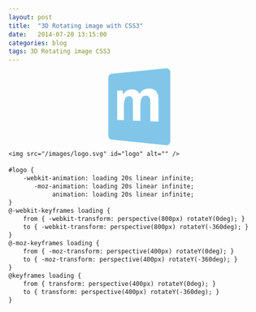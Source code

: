 ```yaml
---
layout: post
title:  "3D Rotating image with CSS3"
date:   2014-07-20 13:15:00
categories: blog
tags: 3D Rotating image CSS3
---
```



<style>
	#musca-logo {
		width: 140px;
		height: 140px;
		margin: 0 auto;
		display: block;
	  -webkit-animation: loading 20s linear infinite;
	  	 -moz-animation: loading 20s linear infinite;
	  				animation: loading 20s linear infinite;
	}

	@-webkit-keyframes loading {
	  from {
	    -webkit-transform: perspective(800px) rotateY(0deg); }

	  to {
	    -webkit-transform: perspective(800px) rotateY(-360deg); }
	}
	@-moz-keyframes loading {
	  from {
	    -moz-transform: perspective(400px) rotateY(0deg); }

	  to {
	    -moz-transform: perspective(400px) rotateY(-360deg); }
	}
	@keyframes loading {
	  from {
	    transform: perspective(400px) rotateY(0deg); }

	  to {
	    transform: perspective(400px) rotateY(-360deg); }
	}
</style>
<img src="/images/logo.svg" id="musca-logo" alt="" />


	<img src="/images/logo.svg" id="logo" alt="" />

	#logo {
		-webkit-animation: loading 20s linear infinite;
		   -moz-animation: loading 20s linear infinite;
		        animation: loading 20s linear infinite;
	}
	@-webkit-keyframes loading {
		from { -webkit-transform: perspective(800px) rotateY(0deg); }
		to { -webkit-transform: perspective(800px) rotateY(-360deg); }
	}
	@-moz-keyframes loading {
		from { -moz-transform: perspective(400px) rotateY(0deg); }
		to { -moz-transform: perspective(400px) rotateY(-360deg); }
	}
	@keyframes loading {
		from { transform: perspective(400px) rotateY(0deg); }
		to { transform: perspective(400px) rotateY(-360deg); }
	}
